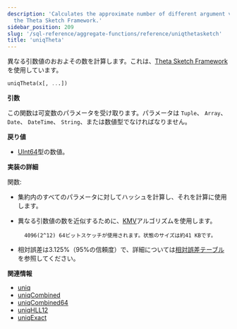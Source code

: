 ```yaml
---
description: 'Calculates the approximate number of different argument values, using
  the Theta Sketch Framework.'
sidebar_position: 209
slug: '/sql-reference/aggregate-functions/reference/uniqthetasketch'
title: 'uniqTheta'
---
```




異なる引数値のおおよその数を計算します。これは、[Theta Sketch Framework](https://datasketches.apache.org/docs/Theta/ThetaSketches.html#theta-sketch-framework)を使用しています。

```sql
uniqTheta(x[, ...])
```

**引数**

この関数は可変数のパラメータを受け取ります。パラメータは `Tuple`、 `Array`、 `Date`、 `DateTime`、 `String`、または数値型でなければなりません。

**戻り値**

- [UInt64](../../../sql-reference/data-types/int-uint.md)型の数値。

**実装の詳細**

関数:

- 集約内のすべてのパラメータに対してハッシュを計算し、それを計算に使用します。

- 異なる引数値の数を近似するために、[KMV](https://datasketches.apache.org/docs/Theta/InverseEstimate.html)アルゴリズムを使用します。

        4096(2^12) 64ビットスケッチが使用されます。状態のサイズは約41 KBです。

- 相対誤差は3.125%（95%の信頼度）で、詳細については[相対誤差テーブル](https://datasketches.apache.org/docs/Theta/ThetaErrorTable.html)を参照してください。

**関連情報**

- [uniq](/sql-reference/aggregate-functions/reference/uniq)
- [uniqCombined](/sql-reference/aggregate-functions/reference/uniqcombined)
- [uniqCombined64](/sql-reference/aggregate-functions/reference/uniqcombined64)
- [uniqHLL12](/sql-reference/aggregate-functions/reference/uniqhll12)
- [uniqExact](/sql-reference/aggregate-functions/reference/uniqexact)
